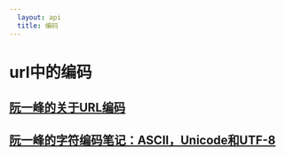 ```yaml
---
  layout: api
  title: 编码
---
```


# url中的编码

## [阮一峰的关于URL编码](http://www.ruanyifeng.com/blog/2010/02/url_encoding.html)

## [阮一峰的字符编码笔记：ASCII，Unicode和UTF-8](http://www.ruanyifeng.com/blog/2007/10/ascii_unicode_and_utf-8.html)

